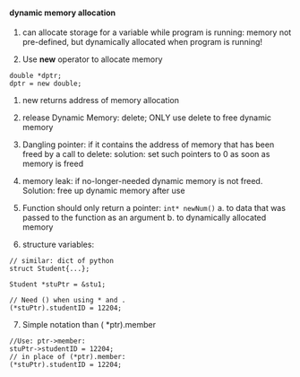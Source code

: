 #### dynamic memory allocation

1. can allocate storage for a variable while program is running: memory not pre-defined, but dynamically allocated when program is running!

2. Use <b>new</b> operator to allocate memory

```
double *dptr;
dptr = new double;
```

1. new returns address of memory allocation

2. release Dynamic Memory: delete; ONLY use delete to free dynamic memory

3. Dangling pointer: if it contains the address of memory that has been freed by a call to delete: solution: set such pointers to 0 as soon as memory is freed

4. memory leak: if no-longer-needed dynamic memory is not freed. Solution: free up dynamic memory after use

5. Function should only return a pointer:
```int* newNum()```
	a. to data that was passed to the function as an argument
	b. to dynamically allocated memory
	
6. structure variables:

```
// similar: dict of python
struct Student{...}; 

Student *stuPtr = &stu1;

// Need () when using * and .
(*stuPtr).studentID = 12204;
```
7. Simple notation than ( *ptr).member

```
//Use: ptr->member:
stuPtr->studentID = 12204;
// in place of (*ptr).member:
(*stuPtr).studentID = 12204;
```


















